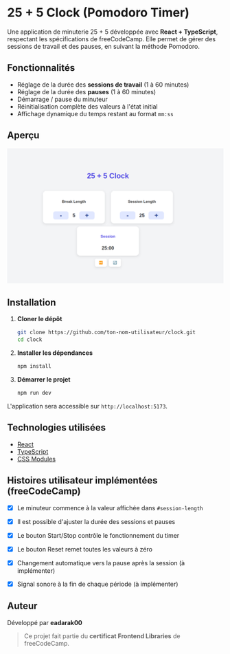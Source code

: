 # 25 + 5 Clock (Pomodoro Timer)

Une application de minuterie 25 + 5 développée avec **React + TypeScript**, respectant les spécifications de freeCodeCamp. Elle permet de gérer des sessions de travail et des pauses, en suivant la méthode Pomodoro.

## Fonctionnalités

- Réglage de la durée des **sessions de travail** (1 à 60 minutes)
- Réglage de la durée des **pauses** (1 à 60 minutes)
- Démarrage / pause du minuteur
- Réinitialisation complète des valeurs à l'état initial
- Affichage dynamique du temps restant au format `mm:ss`

## Aperçu

![Timer Preview](public/screenshot.png) 

## Installation

1. **Cloner le dépôt**
   ```bash
   git clone https://github.com/ton-nom-utilisateur/clock.git
   cd clock
   ```

2. **Installer les dépendances**
   ```bash
   npm install
   ```

3. **Démarrer le projet**
   ```bash
   npm run dev
   ```

L'application sera accessible sur `http://localhost:5173`.

## Technologies utilisées

- [React](https://reactjs.org/)
- [TypeScript](https://www.typescriptlang.org/)
- [CSS Modules](https://github.com/css-modules/css-modules)

## Histoires utilisateur implémentées (freeCodeCamp)

- [x] Le minuteur commence à la valeur affichée dans `#session-length`
- [x] Il est possible d'ajuster la durée des sessions et pauses
- [x] Le bouton Start/Stop contrôle le fonctionnement du timer
- [x] Le bouton Reset remet toutes les valeurs à zéro
- [x] Changement automatique vers la pause après la session (à implémenter)
- [x] Signal sonore à la fin de chaque période (à implémenter)



## Auteur

Développé par **eadarak00**  



> Ce projet fait partie du **certificat Frontend Libraries** de freeCodeCamp.
